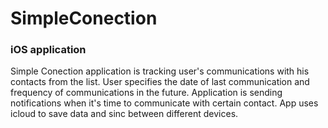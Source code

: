 # SimpleConection
### iOS application

Simple Conection application is tracking user's communications with his contacts from the list.
User specifies the date of last communication and frequency of communications in the future.
Application is sending notifications when it's time to communicate with certain contact.
App uses icloud to save data and sinc between different devices.

